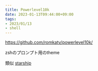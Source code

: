 ```yaml
---
title: Powerlevel10k
date: 2023-01-13T09:44:00+09:00
tags:
- 2023/01/13
- shell
---
```


https://github.com/romkatv/powerlevel10k/

zshのプロンプト用のtheme

類似
[starship](note/starship.md)
